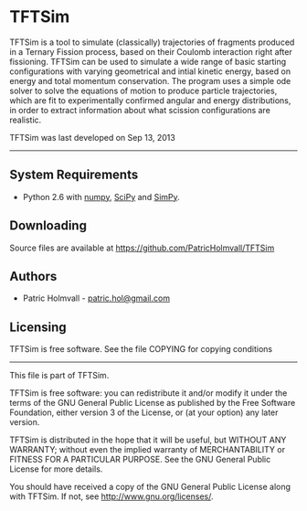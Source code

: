 TFTSim
========

TFTSim is a tool to simulate (classically) trajectories of fragments produced
in a Ternary Fission process, based on their Coulomb interaction right after
fissioning. TFTSim can be used to simulate a wide range of basic starting
configurations with varying geometrical and intial kinetic energy, based on
energy and total momentum conservation. The program uses a simple ode solver to
solve the equations of motion to produce particle trajectories, which are fit to
experimentally confirmed angular and energy distributions, in order to extract
information about what scission configurations are realistic.

TFTSim was last developed on Sep 13, 2013

----


System Requirements
----
+ Python 2.6 with [numpy](http://numpy.scipy.org/),
  [SciPy](http://www.scipy.org/) and
  [SimPy](http://simpy.sourceforge.net/).

Downloading
----

Source files are available at https://github.com/PatricHolmvall/TFTSim


Authors
----

+ Patric Holmvall - patric.hol@gmail.com


Licensing
----

TFTSim is free software.  See the file COPYING for copying conditions

-------------------------------------------------------------------------------
This file is part of TFTSim.

TFTSim is free software: you can redistribute it and/or modify
it under the terms of the GNU General Public License as published by
the Free Software Foundation, either version 3 of the License, or
(at your option) any later version.

TFTSim is distributed in the hope that it will be useful,
but WITHOUT ANY WARRANTY; without even the implied warranty of
MERCHANTABILITY or FITNESS FOR A PARTICULAR PURPOSE.  See the
GNU General Public License for more details.

You should have received a copy of the GNU General Public License
along with TFTSim.  If not, see <http://www.gnu.org/licenses/>.
